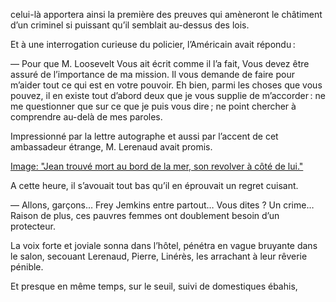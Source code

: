 celui-là apportera ainsi la première des preuves qui amèneront le châtiment
d’un criminel si puissant qu’il semblait au-dessus des lois.

Et à une interrogation curieuse du policier, l’Américain avait répondu :

— Pour que M. Loosevelt Vous ait écrit comme il l’a fait, Vous devez être
assuré de l’importance de ma mission. Il vous demande de faire pour m’aider tout ce qui est en votre pouvoir. Eh bien, parmi les choses que vous pouvez,
il en existe tout d’abord deux que je vous supplie de m’accorder : ne me questionner que sur ce que je puis vous dire ; ne point chercher à comprendre
au-delà de mes paroles.

Impressionné par la lettre autographe et aussi par l’accent de cet ambassadeur étrange, M. Lerenaud avait promis.

[Image: "Jean trouvé mort au bord de la mer, son revolver à côté de lui."](../images/1-page-115.JPG)

A cette heure, il s’avouait tout bas qu’il en éprouvait un regret cuisant.

— Allons, garçons… Frey Jemkins entre partout… Vous dites ? Un crime…
Raison de plus, ces pauvres femmes ont doublement besoin d’un protecteur.

La voix forte et joviale sonna dans l’hôtel, pénétra en vague bruyante dans le salon, secouant Lerenaud, Pierre, Linérès, les arrachant à leur rêverie pénible.

Et presque en même temps, sur le seuil, suivi de domestiques ébahis,
